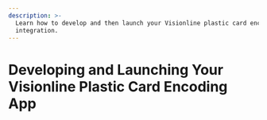 ```yaml
---
description: >-
  Learn how to develop and then launch your Visionline plastic card encoding
  integration.
---
```


# Developing and Launching Your Visionline Plastic Card Encoding App


